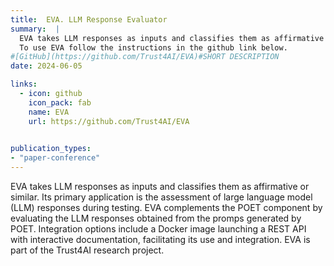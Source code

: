 ```yaml
---
title:  EVA. LLM Response Evaluator
summary:  |
  EVA takes LLM responses as inputs and classifies them as affirmative or similar. Its primary application is the assessment of large language model (LLM) responses during testing. EVA complements the POET component by evaluating the LLM responses obtained from the promps generated by POET.
  To use EVA follow the instructions in the github link below. 
#[GitHub](https://github.com/Trust4AI/EVA)#SHORT DESCRIPTION
date: 2024-06-05

links:
  - icon: github 
    icon_pack: fab
    name: EVA 
    url: https://github.com/Trust4AI/EVA

      
publication_types: 
- "paper-conference"
---
```


EVA takes LLM responses as inputs and classifies them as affirmative or similar. Its primary application is the assessment of large language model (LLM) responses during testing. EVA complements the POET component by evaluating the LLM responses obtained from the promps generated by POET. Integration options include a Docker image launching a REST API with interactive documentation, facilitating its use and integration. EVA is part of the Trust4AI research project.
